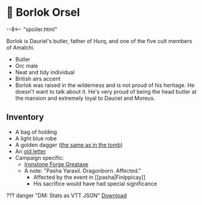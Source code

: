 # 🔐 Borlok Orsel

--8<-- "spoiler.html"

Borlok is Dauriel's butler, father of Hurq, and one of the five cult members of Amalchi.

- Butler
- Orc male
- Neat and tidy individual
- British airs accent
- Borlok was raised in the wilderness and is not proud of his heritage. He doesn't want to talk about it. He's very proud of being the head butler at the mansion and extremely loyal to Dauriel and Moreus.

## Inventory

- A bag of holding
- A light blue robe
- A golden dagger ([the same as in the tomb](../places/cauldins-tomb.md))
- An [old letter](../handouts/borloks-letter.md)
- Campaign specific:
  - [Ironstone Forge Greataxe](../../../campaigns/handouts/ironstone-forge-greataxe.md)
  - A note: "Pasha Yaraxil. Dragonborn. Affected."
    - Affected by the event in [[pasha|Finippicay]]
    - His sacrifice would have had special significance

??? danger "DM: Stats as VTT JSON"
    [Download](/assets/json/borlok-orsel.json)
